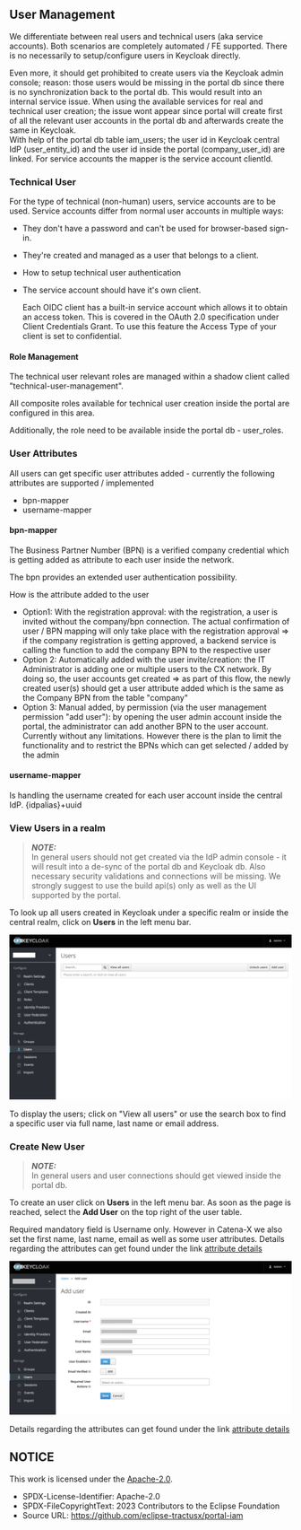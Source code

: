 ## User Management

We differentiate between real users and technical users (aka service accounts).
Both scenarios are completely automated / FE supported. There is no necessarily to setup/configure users in Keycloak directly.

Even more, it should get prohibited to create users via the Keycloak admin console; reason: those users would be missing in the portal db since there is no synchronization back to the portal db. This would result into an internal service issue.
When using the available services for real and technical user creation; the issue wont appear since portal will create first of all the relevant user accounts in the portal db and afterwards create the same in Keycloak.  
With help of the portal db table iam_users; the user id in Keycloak central IdP (user_entity_id) and the user id inside the portal (company_user_id) are linked.
For service accounts the mapper is the service account clientId.


### Technical User

For the type of technical (non-human) users, service accounts are to be used.
Service accounts differ from normal user accounts in multiple ways:

- They don't have a password and can't be used for browser-based sign-in.
- They're created and managed as a user that belongs to a client.
- How to setup technical user authentication
- The service account should have it's own client.

  Each OIDC client has a built-in service account which allows it to obtain an access token. This is covered in the OAuth 2.0 specification under Client Credentials Grant. To use this feature the Access Type of your client is set to confidential.


#### Role Management

The technical user relevant roles are managed within a shadow client called "technical-user-management".

All composite roles available for technical user creation inside the portal are configured in this area.

Additionally, the role need to be available inside the portal db - user_roles.


### User Attributes

All users can get specific user attributes added - currently the following attributes are supported / implemented

- bpn-mapper
- username-mapper


#### bpn-mapper

The Business Partner Number (BPN) is a verified company credential which is getting added as attribute to each user inside the network.

The bpn provides an extended user authentication possibility.


How is the attribute added to the user

- Option1: With the registration approval: with the registration, a user is invited without the company/bpn connection. The actual confirmation of user / BPN mapping will only take place with the registration approval => if the company registration is getting approved, a backend service is calling the function to add the company BPN to the respective user
- Option 2: Automatically added with the user invite/creation: the IT Administrator is adding one or multiple users to the CX network. By doing so, the user accounts get created => as part of this flow, the newly created user(s) should get a user attribute added which is the same as the Company BPN from the table "company"
- Option 3: Manual added, by permission (via the user management permission "add user"): by opening the user admin account inside the portal, the administrator can add another BPN to the user account. Currently without any limitations. However there is the plan to limit the functionality and to restrict the BPNs which can get selected / added by the admin

#### username-mapper

Is handling the username created for each user account inside the central IdP.
{idpalias}+uuid


### View Users in a realm

> **_NOTE:_**  
> In general users should not get created via the IdP admin console - it will result into a de-sync of the portal db and Keycloak db. Also necessary security validations and connections will be missing. We strongly suggest to use the build api(s) only as well as the UI supported by the portal.

To look up all users created in Keycloak under a specific realm or inside the central realm, click on <strong>Users</strong> in the left menu bar.

![UsersView](/docs/static/users-view.png)

To display the users; click on "View all users" or use the search box to find a specific user via full name, last name or email address.


### Create New User

> **_NOTE:_**  
> In general users and user connections should get viewed inside the portal db.

To create an user click on <strong>Users</strong> in the left menu bar.
As soon as the page is reached, select the <strong>Add User</strong> on the top right of the user table.

Required mandatory field is Username only. However in Catena-X we also set the first name, last name, email as well as some user attributes.
Details regarding the attributes can get found under the link [attribute details](./04.%20User%20Management.md)

![CreateUser](/docs/static/create-user.png)

Details regarding the attributes can get found under the link [attribute details](./04.%20User%20Management.md)

## NOTICE

This work is licensed under the [Apache-2.0](https://www.apache.org/licenses/LICENSE-2.0).

- SPDX-License-Identifier: Apache-2.0
- SPDX-FileCopyrightText: 2023 Contributors to the Eclipse Foundation
- Source URL: https://github.com/eclipse-tractusx/portal-iam
